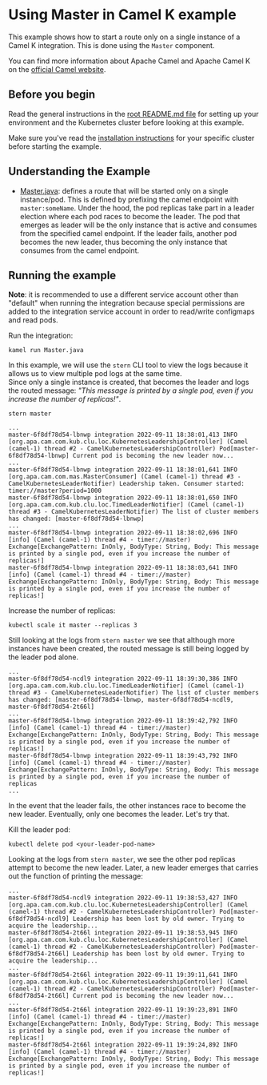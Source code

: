 # Using Master in Camel K example

This example shows how to start a route only on a single instance of a Camel K integration. This is done using the `Master` component.

You can find more information about Apache Camel and Apache Camel K on the [official Camel website](https://camel.apache.org).

## Before you begin

Read the general instructions in the [root README.md file](/README.md) for setting up your environment and the Kubernetes cluster before looking at this example.

Make sure you've read the [installation instructions](https://camel.apache.org/camel-k/latest/installation/installation.html) for your specific
cluster before starting the example.

## Understanding the Example
- [Master.java](./Master.java): defines a route that will be started only on a single instance/pod. This is defined by prefixing the camel endpoint with `master:someName`.
Under the hood, the pod replicas take part in a leader election where each pod races to become the leader. The pod that emerges as leader will be the only instance that is active and consumes from the specified camel endpoint. If the leader fails, another pod becomes the new leader, thus becoming the only instance that consumes from the camel endpoint.

## Running the example
**Note**: it is recommended to use a different service account other than "default" when running the integration because special permissions are added to the integration service account in order to read/write configmaps and read pods.

Run the integration:
```
kamel run Master.java
```
In this example, we will use the `stern` CLI tool to view the logs because it allows us to view multiple pod logs at the same time. <br>
Since only a single instance is created, that becomes the leader and logs the routed message: _"This message is printed by a single pod, even if you increase the number of replicas!"_.
```
stern master
```
```
...
master-6f8df78d54-lbnwp integration 2022-09-11 18:38:01,413 INFO  [org.apa.cam.com.kub.clu.loc.KubernetesLeadershipController] (Camel (camel-1) thread #2 - CamelKubernetesLeadershipController) Pod[master-6f8df78d54-lbnwp] Current pod is becoming the new leader now...
...
master-6f8df78d54-lbnwp integration 2022-09-11 18:38:01,641 INFO  [org.apa.cam.com.mas.MasterConsumer] (Camel (camel-1) thread #3 - CamelKubernetesLeaderNotifier) Leadership taken. Consumer started: timer://master?period=1000
master-6f8df78d54-lbnwp integration 2022-09-11 18:38:01,650 INFO  [org.apa.cam.com.kub.clu.loc.TimedLeaderNotifier] (Camel (camel-1) thread #3 - CamelKubernetesLeaderNotifier) The list of cluster members has changed: [master-6f8df78d54-lbnwp]
...
master-6f8df78d54-lbnwp integration 2022-09-11 18:38:02,696 INFO  [info] (Camel (camel-1) thread #4 - timer://master) Exchange[ExchangePattern: InOnly, BodyType: String, Body: This message is printed by a single pod, even if you increase the number of replicas!]
master-6f8df78d54-lbnwp integration 2022-09-11 18:38:03,641 INFO  [info] (Camel (camel-1) thread #4 - timer://master) Exchange[ExchangePattern: InOnly, BodyType: String, Body: This message is printed by a single pod, even if you increase the number of replicas!]
```

Increase the number of replicas:
```
kubectl scale it master --replicas 3
```
Still looking at the logs from `stern master` we see that although more instances have been created, the routed message is still being logged by the leader pod alone.

```
...
master-6f8df78d54-ncdl9 integration 2022-09-11 18:39:30,386 INFO  [org.apa.cam.com.kub.clu.loc.TimedLeaderNotifier] (Camel (camel-1) thread #3 - CamelKubernetesLeaderNotifier) The list of cluster members has changed: [master-6f8df78d54-lbnwp, master-6f8df78d54-ncdl9, master-6f8df78d54-2t66l]
...
master-6f8df78d54-lbnwp integration 2022-09-11 18:39:42,792 INFO  [info] (Camel (camel-1) thread #4 - timer://master) Exchange[ExchangePattern: InOnly, BodyType: String, Body: This message is printed by a single pod, even if you increase the number of replicas!]
master-6f8df78d54-lbnwp integration 2022-09-11 18:39:43,792 INFO  [info] (Camel (camel-1) thread #4 - timer://master) Exchange[ExchangePattern: InOnly, BodyType: String, Body: This message is printed by a single pod, even if you increase the number of replicas
...
```
In the event that the leader fails, the other instances race to become the new leader. Eventually, only one becomes the leader. Let's try that.

Kill the leader pod:
```
kubectl delete pod <your-leader-pod-name>
```
Looking at the logs from `stern master`, we see the other pod replicas attempt to become the new leader. Later, a new leader emerges that carries out the function of printing the message:
```
...
master-6f8df78d54-ncdl9 integration 2022-09-11 19:38:53,427 INFO  [org.apa.cam.com.kub.clu.loc.KubernetesLeadershipController] (Camel (camel-1) thread #2 - CamelKubernetesLeadershipController) Pod[master-6f8df78d54-ncdl9] Leadership has been lost by old owner. Trying to acquire the leadership...
master-6f8df78d54-2t66l integration 2022-09-11 19:38:53,945 INFO  [org.apa.cam.com.kub.clu.loc.KubernetesLeadershipController] (Camel (camel-1) thread #2 - CamelKubernetesLeadershipController) Pod[master-6f8df78d54-2t66l] Leadership has been lost by old owner. Trying to acquire the leadership...
...
master-6f8df78d54-2t66l integration 2022-09-11 19:39:11,641 INFO  [org.apa.cam.com.kub.clu.loc.KubernetesLeadershipController] (Camel (camel-1) thread #2 - CamelKubernetesLeadershipController) Pod[master-6f8df78d54-2t66l] Current pod is becoming the new leader now...
...
master-6f8df78d54-2t66l integration 2022-09-11 19:39:23,891 INFO  [info] (Camel (camel-1) thread #4 - timer://master) Exchange[ExchangePattern: InOnly, BodyType: String, Body: This message is printed by a single pod, even if you increase the number of replicas!]
master-6f8df78d54-2t66l integration 2022-09-11 19:39:24,892 INFO  [info] (Camel (camel-1) thread #4 - timer://master) Exchange[ExchangePattern: InOnly, BodyType: String, Body: This message is printed by a single pod, even if you increase the number of replicas!]
```